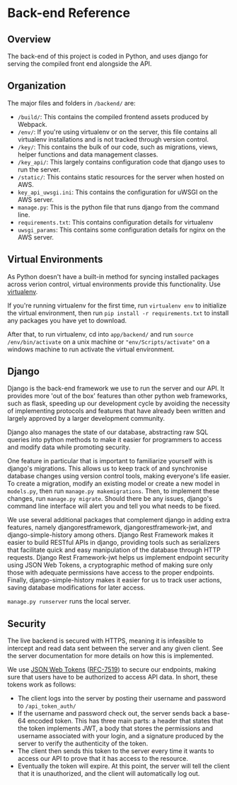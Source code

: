 # Back-end Reference

## Overview

The back-end of this project is coded in Python, and uses django for serving the compiled front end alongside the API.

## Organization

The major files and folders in `/backend/` are:

* `/build/`: This contains the compiled frontend assets produced by Webpack.
* `/env/`: If you're using virtualenv or on the server, this file contains all virtualenv installations and is not tracked through version control.
* `/key/`: This contains the bulk of our code, such as migrations, views, helper functions and data management classes.
* `/key_api/`: This largely contains configuration code that django uses to run the server.
* `/static/`: This contains static resources for the server when hosted on AWS.
* `key_api_uwsgi.ini`: This contains the configuration for uWSGI on the AWS server.
* `manage.py`: This is the python file that runs django from the command line.
* `requirements.txt`: This contains configuration details for virtualenv
* `uwsgi_params`: This contains some configuration details for nginx on the AWS server.

## Virtual Environments

As Python doesn't have a built-in method for syncing installed packages across verion control, virtual environments provide this functionality. Use [virtualenv](https://virtualenv.pypa.io/en/latest/).

If you're running virtualenv for the first time, run `virtualenv env` to initialize the virtual environment, then run `pip install -r requirements.txt` to install any packages you have yet to download.

After that, to run virtualenv, cd into `app/backend/` and run `source /env/bin/activate` on a unix machine or `"env/Scripts/activate"` on a windows machine to run activate the virtual environment.

## Django

Django is the back-end framework we use to run the server and our API. It provides more 'out of the box' features than other python web frameworks, such as flask, speeding up our development cycle by avoiding the necessity of implementing protocols and features that have already been written and largely approved by a larger development community.

Django also manages the state of our database, abstracting raw SQL queries into python methods to make it easier for programmers to access and modify data while promoting security.

One feature in particular that is important to familiarize yourself with is django's migrations. This allows us to keep track of and synchronise database changes using version control tools, making everyone's life easier. To create a migration, modify an existing model or create a new model in `models.py`, then run `manage.py makemigrations`. Then, to implement these changes, run `manage.py migrate`. Should there be any issues, django's command line interface will alert you  and tell you what needs to be fixed.

We use several additional packages that complement django in adding extra features, namely djangorestframework, djangorestframework-jwt, and django-simple-history among others. Django Rest Framework makes it easier to build RESTful APIs in django, providing tools such as serializers that facilitate quick and easy manipulation of the database through HTTP requests. Django Rest Framework-jwt helps us implement endpoint security using JSON Web Tokens, a cryptographic method of making sure only those with adequate permissions have access to the proper endpoints. Finally, django-simple-history makes it easier for us to track user actions, saving database modifications for later access.

`manage.py runserver` runs the local server.

## Security

The live backend is secured with HTTPS, meaning it is infeasible to intercept and read data sent between the server and any given client. See the server documentation for more details on how this is implemented.

We use [JSON Web Tokens](https://jwt.io/) ([RFC-7519](https://tools.ietf.org/html/rfc7519)) to secure our endpoints, making sure that users have to be authorized to access API data. In short, these tokens work as follows:

* The client logs into the server by posting their username and password to `/api_token_auth/`
* If the username and password check out, the server sends back a base-64 encoded token. This has three main parts: a header that states that the token implements JWT, a body that stores the permissions and username associated with your login, and a signature produced by the server to verify the authenticity of the token.
* The client then sends this token to the server every time it wants to access our API to prove that it has access to the resource.
* Eventually the token will expire. At this point, the server will tell the client that it is unauthorized, and the client will automatically log out.